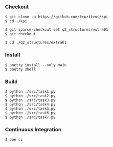 ### Checkout
```shell
$ git clone -n https://github.com/fruzitent/kpi
$ cd ./kpi

$ git sparse-checkout set q2_structures/extra01
$ git checkout

$ cd ./q2_structures/extra01
```

### Install
```shell
$ poetry install --only main
$ poetry shell
```

### Build
```shell
$ python ./src/task1.py
$ python ./src/task2.py
$ python ./src/task3.py
$ python ./src/task4.py
$ python ./src/task5.py
$ python ./src/task6.py
$ python ./src/task7.py
```

### Continuous Integration
```shell
$ poe ci
```
